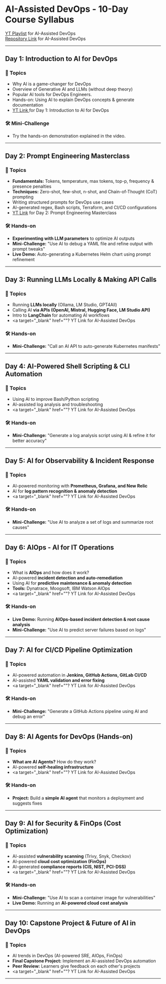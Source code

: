 # AI-Assisted DevOps - 10-Day Course Syllabus
<a target="_blank" href="https://www.youtube.com/playlist?list=PLdpzxOOAlwvJ_qWyuqhbHteY84O1qr72a">YT Playlist</a> for AI-Assisted DevOps<br>
<a target="_blank" href="https://github.com/iam-veeramalla/ai-assisted-devops">Repository Link</a> for AI-Assisted DevOps

<!-- <img width="960" alt="ASSISTED" src="https://github.com/user-attachments/assets/a9c603a6-5106-4a7b-9a09-5aa5de5f0407" /> -->


---
## **Day 1: Introduction to AI for DevOps** 
### 📌 Topics
- Why AI is a game-changer for DevOps
- Overview of Generative AI and LLMs (without deep theory)
- Popular AI tools for DevOps Engineers.
- Hands-on: Using AI to explain DevOps concepts & generate documentation <br>
- <a target="_blank" href="https://youtu.be/ej3cJBMG_8s?si=T1SUgLoXwT5pWt2C"> YT Link </a> for Day 1: Introduction to AI for DevOps
  
### 🛠 Mini-Challenge

- Try the hands-on demonstration explained in the video.

---

## **Day 2: Prompt Engineering Masterclass**
### 📌 Topics
- **Fundamentals:** Tokens, temperature, max tokens, top-p, frequency & presence penalties
- **Techniques:** Zero-shot, few-shot, n-shot, and Chain-of-Thought (CoT) prompting
- Writing structured prompts for DevOps use cases
- AI-generated regex, Bash scripts, Terraform, and CI/CD configurations
- <a target="_blank" href="https://youtu.be/jTW4QPE4ARc?si=ILQlK8oCZQauO2AL"> YT Link</a> for Day 2: Prompt Engineering Masterclass

### 🛠 Hands-on
- **Experimenting with LLM parameters** to optimize AI outputs
- **Mini-Challenge:** "Use AI to debug a YAML file and refine output with prompt tweaks"
- **Live Demo:** Auto-generating a Kubernetes Helm chart using prompt refinement

---

## **Day 3: Running LLMs Locally & Making API Calls**
### 📌 Topics
- Running **LLMs locally** (Ollama, LM Studio, GPT4All)
- Calling AI **via APIs (OpenAI, Mistral, Hugging Face, LM Studio API)**
- Intro to **LangChain** for automating AI workflows
- <a target="_blank" href=""? YT Link</a> for AI-Assisted DevOps

### 🛠 Hands-on
- **Mini-Challenge:** "Call an AI API to auto-generate Kubernetes manifests"

---

## **Day 4: AI-Powered Shell Scripting & CLI Automation**
### 📌 Topics
- Using AI to improve Bash/Python scripting
- AI-assisted log analysis and troubleshooting
- <a target="_blank" href=""? YT Link</a> for AI-Assisted DevOps
  
### 🛠 Hands-on
- **Mini-Challenge:** "Generate a log analysis script using AI & refine it for better accuracy"

---

## **Day 5: AI for Observability & Incident Response**
### 📌 Topics
- AI-powered monitoring with **Prometheus, Grafana, and New Relic**
- AI for **log pattern recognition & anomaly detection**
- <a target="_blank" href=""? YT Link</a> for AI-Assisted DevOps
  
### 🛠 Hands-on
- **Mini-Challenge:** "Use AI to analyze a set of logs and summarize root causes"

---

## **Day 6: AIOps - AI for IT Operations**
### 📌 Topics
- What is **AIOps** and how does it work?
- AI-powered **incident detection and auto-remediation**
- Using AI for **predictive maintenance & anomaly detection**
- **Tools:** Dynatrace, Moogsoft, IBM Watson AIOps
- <a target="_blank" href=""? YT Link</a> for AI-Assisted DevOps
  
### 🛠 Hands-on
- **Live Demo:** Running **AIOps-based incident detection & root cause analysis**
- **Mini-Challenge:** "Use AI to predict server failures based on logs"

---

## **Day 7: AI for CI/CD Pipeline Optimization**
### 📌 Topics
- AI-powered automation in **Jenkins, GitHub Actions, GitLab CI/CD**
- AI-assisted **YAML validation and error fixing**
- <a target="_blank" href=""? YT Link</a> for AI-Assisted DevOps

### 🛠 Hands-on
- **Mini-Challenge:** "Generate a GitHub Actions pipeline using AI and debug an error"

---

## **Day 8: AI Agents for DevOps (Hands-on)**
### 📌 Topics
- **What are AI Agents?** How do they work?
- AI-powered **self-healing infrastructure**
- <a target="_blank" href=""? YT Link</a> for AI-Assisted DevOps

### 🛠 Hands-on
- **Project:** Build a **simple AI agent** that monitors a deployment and suggests fixes

---

## **Day 9: AI for Security & FinOps (Cost Optimization)**
### 📌 Topics
- AI-assisted **vulnerability scanning** (Trivy, Snyk, Checkov)
- AI-powered **cloud cost optimization (FinOps)**
- AI-generated **compliance reports (CIS, NIST, PCI-DSS)**
- <a target="_blank" href=""? YT Link</a> for AI-Assisted DevOps

### 🛠 Hands-on
- **Mini-Challenge:** "Use AI to scan a container image for vulnerabilities"
- **Live Demo:** Running an **AI-powered cloud cost analysis**

---

## **Day 10: Capstone Project & Future of AI in DevOps**
### 📌 Topics
- AI trends in DevOps (AI-powered SRE, AIOps, FinOps)
- **Final Capstone Project:** Implement an AI-assisted DevOps automation
- **Peer Review:** Learners give feedback on each other's projects
- <a target="_blank" href=""? YT Link</a> for AI-Assisted DevOps

---

